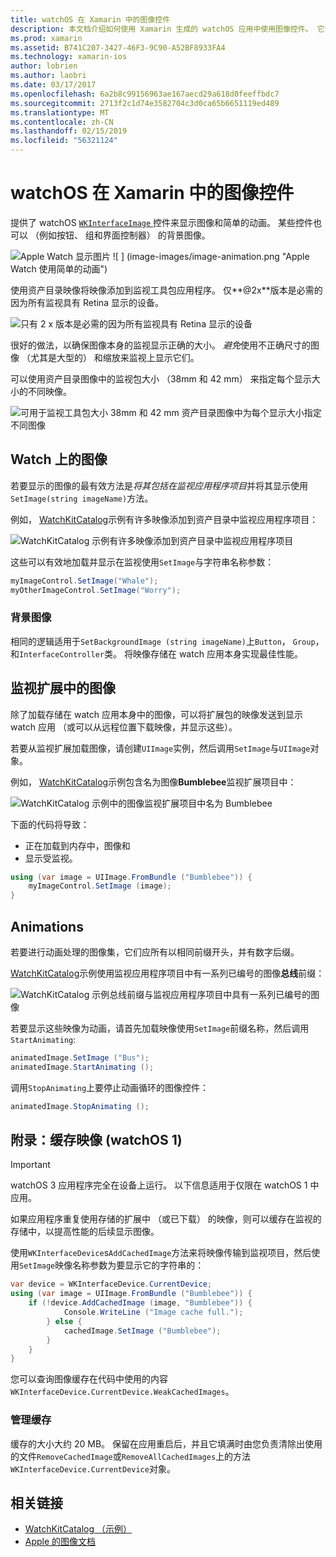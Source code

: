 ```yaml
---
title: watchOS 在 Xamarin 中的图像控件
description: 本文档介绍如何使用 Xamarin 生成的 watchOS 应用中使用图像控件。 它讨论了 WKInterfaceImage 控件，SetImage 方法，将映像添加到监视扩展、 动画和的详细信息。
ms.prod: xamarin
ms.assetid: B741C207-3427-46F3-9C90-A52BF8933FA4
ms.technology: xamarin-ios
author: lobrien
ms.author: laobri
ms.date: 03/17/2017
ms.openlocfilehash: 6a2b8c99156963ae167aecd29a618d0feeffbdc7
ms.sourcegitcommit: 2713f2c1d74e3582704c3d0ca65b6651119ed489
ms.translationtype: MT
ms.contentlocale: zh-CN
ms.lasthandoff: 02/15/2019
ms.locfileid: "56321124"
---
```

# <a name="watchos-image-controls-in-xamarin"></a>watchOS 在 Xamarin 中的图像控件

提供了 watchOS [ `WKInterfaceImage` ](xref:WatchKit.WKInterfaceImage)控件来显示图像和简单的动画。 某些控件也可以 （例如按钮、 组和界面控制器） 的背景图像。

![](image-images/image-walkway.png "Apple Watch 显示图片") ![ ] (image-images/image-animation.png "Apple Watch 使用简单的动画")
<!-- watch image courtesy of http://infinitapps.com/bezel/ -->

使用资产目录映像将映像添加到监视工具包应用程序。
仅**@2x**版本是必需的因为所有监视具有 Retina 显示的设备。

![](image-images/asset-universal-sml.png "只有 2 x 版本是必需的因为所有监视具有 Retina 显示的设备")

很好的做法，以确保图像本身的监视显示正确的大小。 *避免*使用不正确尺寸的图像 （尤其是大型的） 和缩放来监视上显示它们。

可以使用资产目录图像中的监视包大小 （38mm 和 42 mm） 来指定每个显示大小的不同映像。

![](image-images/asset-watch-sml.png "可用于监视工具包大小 38mm 和 42 mm 资产目录图像中为每个显示大小指定不同图像")


## <a name="images-on-the-watch"></a>Watch 上的图像

若要显示的图像的最有效方法是*将其包括在监视应用程序项目*并将其显示使用`SetImage(string imageName)`方法。

例如， [WatchKitCatalog](https://developer.xamarin.com/samples/WatchKitCatalog/)示例有许多映像添加到资产目录中监视应用程序项目：

![](image-images/asset-whale-sml.png "WatchKitCatalog 示例有许多映像添加到资产目录中监视应用程序项目")

这些可以有效地加载并显示在监视使用`SetImage`与字符串名称参数：

```csharp
myImageControl.SetImage("Whale");
myOtherImageControl.SetImage("Worry");
```

### <a name="background-images"></a>背景图像

相同的逻辑适用于`SetBackgroundImage (string imageName)`上`Button`， `Group`，和`InterfaceController`类。 将映像存储在 watch 应用本身实现最佳性能。


## <a name="images-in-the-watch-extension"></a>监视扩展中的图像

除了加载存储在 watch 应用本身中的图像，可以将扩展包的映像发送到显示 watch 应用 （或可以从远程位置下载映像，并显示这些）。

若要从监视扩展加载图像，请创建`UIImage`实例，然后调用`SetImage`与`UIImage`对象。

例如， [WatchKitCatalog](https://developer.xamarin.com/samples/monotouch/watchOS/WatchKitCatalog/)示例包含名为图像**Bumblebee**监视扩展项目中：

![](image-images/asset-bumblebee-sml.png "WatchKitCatalog 示例中的图像监视扩展项目中名为 Bumblebee")

下面的代码将导致：

- 正在加载到内存中，图像和
- 显示受监视。

```csharp
using (var image = UIImage.FromBundle ("Bumblebee")) {
    myImageControl.SetImage (image);
}
```


## <a name="animations"></a>Animations

若要进行动画处理的图像集，它们应所有以相同前缀开头，并有数字后缀。

[WatchKitCatalog](https://developer.xamarin.com/samples/monotouch/watchOS/WatchKitCatalog/)示例使用监视应用程序项目中有一系列已编号的图像**总线**前缀：

![](image-images/asset-bus-animation-sml.png "WatchKitCatalog 示例总线前缀与监视应用程序项目中具有一系列已编号的图像")

若要显示这些映像为动画，请首先加载映像使用`SetImage`前缀名称，然后调用`StartAnimating`:

```csharp
animatedImage.SetImage ("Bus");
animatedImage.StartAnimating ();
```

调用`StopAnimating`上要停止动画循环的图像控件：

```csharp
animatedImage.StopAnimating ();
```


<a name="cache" />

## <a name="appendix-caching-images-watchos-1"></a>附录：缓存映像 (watchOS 1)

> [!IMPORTANT]
> watchOS 3 应用程序完全在设备上运行。 以下信息适用于仅限在 watchOS 1 中应用。

如果应用程序重复使用存储的扩展中 （或已下载） 的映像，则可以缓存在监视的存储中，以提高性能的后续显示图像。

使用`WKInterfaceDevice`s`AddCachedImage`方法来将映像传输到监视项目，然后使用`SetImage`映像名称参数为要显示它的字符串的：

```csharp
var device = WKInterfaceDevice.CurrentDevice;
using (var image = UIImage.FromBundle ("Bumblebee")) {
    if (!device.AddCachedImage (image, "Bumblebee")) {
            Console.WriteLine ("Image cache full.");
        } else {
            cachedImage.SetImage ("Bumblebee");
        }
    }
}
```

您可以查询图像缓存在代码中使用的内容`WKInterfaceDevice.CurrentDevice.WeakCachedImages`。


### <a name="managing-the-cache"></a>管理缓存

缓存的大小大约 20 MB。 保留在应用重启后，并且它填满时由您负责清除出使用的文件`RemoveCachedImage`或`RemoveAllCachedImages`上的方法`WKInterfaceDevice.CurrentDevice`对象。



## <a name="related-links"></a>相关链接

- [WatchKitCatalog （示例）](https://developer.xamarin.com/samples/monotouch/watchOS/WatchKitCatalog/)
- [Apple 的图像文档](https://developer.apple.com/library/prerelease/ios/documentation/General/Conceptual/WatchKitProgrammingGuide/Images.html)
